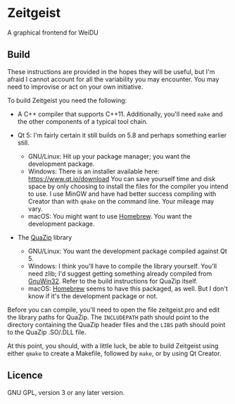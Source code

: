 # Zeitgeist
A graphical frontend for WeiDU

## Build
These instructions are provided in the hopes they will be useful, but
I'm afraid I cannot account for all the variability you may
encounter. You may need to improvise or act on your own initiative.

To build Zeitgeist you need the following:

* A C++ compiler that supports C++11. Additionally, you'll need `make`
and the other components of a typical tool chain.

* Qt 5: I'm fairly certain it still builds on 5.8 and perhaps
something earlier still.
    - GNU/Linux: Hit up your package manager; you want the development
      package.
    - Windows: There is an installer available here:
      <https://www.qt.io/download> You can save yourself time and disk
      space by only choosing to install the files for the compiler you
      intend to use. I use MinGW and have had better success compiling
      with Creator than with `qmake` on the command line. Your mileage
      may vary.
    - macOS: You might want to use [Homebrew](https://brew.sh/). You want
      the development package.

* The [QuaZip](https://stachenov.github.io/quazip/) library
    - GNU/Linux: You want the development package compiled against Qt 5.
    - Windows: I think you'll have to compile the library
      yourself. You'll need zlib; I'd suggest getting something
      already compiled from
      [GnuWin32](http://gnuwin32.sourceforge.net/packages/zlib.htm). Refer
      to the build instructions for QuaZip itself.
    - macOS: [Homebrew](https://brew.sh/) seems to have this packaged, as
      well. But I don't know if it's the development package or not.

Before you can compile, you'll need to open the file zeitgeist.pro and
edit the library paths for QuaZip. The `INCLUDEPATH` path should point
to the directory containing the QuaZip header files and the `LIBS`
path should point to the QuaZip .SO/.DLL file.

At this point, you should, with a little luck, be able to build Zeitgeist using
either `qmake` to create a Makefile, followed by `make`, or by using
Qt Creator.

## Licence
GNU GPL, version 3 or any later version.
